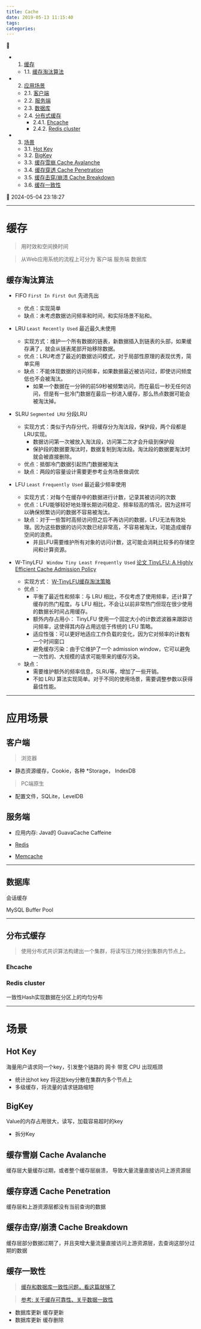 ```yaml
---
title: Cache
date: 2019-05-13 11:15:40
tags: 
categories: 
---
```


💠

- 1. [缓存](#缓存)
    - 1.1. [缓存淘汰算法](#缓存淘汰算法)
- 2. [应用场景](#应用场景)
    - 2.1. [客户端](#客户端)
    - 2.2. [服务端](#服务端)
    - 2.3. [数据库](#数据库)
    - 2.4. [分布式缓存](#分布式缓存)
        - 2.4.1. [Ehcache](#ehcache)
        - 2.4.2. [Redis cluster](#redis-cluster)
- 3. [场景](#场景)
    - 3.1. [Hot Key](#hot-key)
    - 3.2. [BigKey](#bigkey)
    - 3.3. [缓存雪崩 Cache Avalanche](#缓存雪崩-cache-avalanche)
    - 3.4. [缓存穿透 Cache Penetration](#缓存穿透-cache-penetration)
    - 3.5. [缓存击穿/崩溃 Cache Breakdown](#缓存击穿崩溃-cache-breakdown)
    - 3.6. [缓存一致性](#缓存一致性)

💠 2024-05-04 23:18:27
****************************************
# 缓存
> 用时效和空间换时间

> 从Web应用系统的流程上可分为 客户端 服务端 数据库

## 缓存淘汰算法
- FIFO `First In First Out` 先进先出
    - 优点：实现简单 
    - 缺点：未考虑数据访问频率和时间，和实际场景不贴和。
- LRU `Least Recently Used` 最近最久未使用
    - 实现方式：维护一个所有数据的链表，新数据插入到链表的头部，如果缓存满了，就会从链表尾部开始移除数据。
    - 优点：LRU考虑了最近的数据访问模式，对于局部性原理的表现优秀，简单实用
    - 缺点：不能体现数据的访问频率，如果数据最近被访问过，即使访问频度低也不会被淘汰。
        - 如果一个数据在一分钟的前59秒被频繁访问，而在最后一秒无任何访问，但是有一批冷门数据在最后一秒进入缓存，那么热点数据可能会被淘汰掉。
- SLRU `Segmented LRU` 分段LRU 
    - 实现方式：类似于内存分代，将缓存分为淘汰段，保护段，两个段都是LRU实现。
        - 数据访问第一次被放入淘汰段，访问第二次才会升级到保护段
        - 保护段的数据要淘汰时，数据复制到淘汰段。淘汰段的数据要淘汰时就会被直接删除。
    - 优点：抵御冷门数据引起热门数据被淘汰
    - 缺点：两段的容量设计需要更参考业务场景做调优

- LFU `Least Frequently Used` 最近最少频率使用
    - 实现方式：对每个在缓存中的数据进行计数，记录其被访问的次数
    - 优点：LFU能够较好地处理长期访问稳定、频率较高的情况，因为这样可以确保频繁访问的数据不容易被淘汰。
    - 缺点：对于一些暂时高频访问但之后不再访问的数据，LFU无法有效处理。因为这些数据的访问次数已经非常高，不容易被淘汰，可能造成缓存空间的浪费。
        - 并且LFU需要维护所有对象的访问计数，这可能会消耗比较多的存储空间和计算资源。
- W-TinyLFU ` Window Tiny Least Frequently Used` [论文 TinyLFU: A Highly Efficient Cache Admission Policy](http://arxiv.org/pdf/1512.00727v2)
    - 实现方式： [W-TinyLFU缓存淘汰策略 ](https://juejin.cn/post/7144327955353698334)
    - 优点：
        - 平衡了最近性和频率：与 LRU 相比，不仅考虑了使用频率，还计算了缓存的热门程度。与 LFU 相比，不会让以前非常热门但现在很少使用的数据长时间占用缓存。
        - 额外内存占用小： TinyLFU 使用一个固定大小的计数滤波器来跟踪访问频率，这使得其内存占用远低于传统的 LFU 策略。
        - 适应性强：可以更好地适应工作负载的变化，因为它对频率的计数有一个时间窗口
        - 避免缓存污染：由于它维护了一个 admission window，它可以避免一次性的、大规模的请求可能带来的缓存污染。
    - 缺点：
        - 需要维护额外的频率信息，SLRU等，增加了一些开销。
        - 不如 LRU 算法实现简单。对于不同的使用场景，需要调整参数以获得最佳性能。


************************

# 应用场景
## 客户端
> 浏览器
- 静态资源缓存，Cookie，各种 *Storage， IndexDB

> PC端原生
- 配置文件，SQLite，LevelDB

## 服务端

- 应用内存: Java的 GuavaCache Caffeine 

- [Redis](/Database/Redis.md)
- [Memcache](/Database/Memcache.md)

************************

## 数据库
会话缓存

MySQL Buffer Pool 

************************

## 分布式缓存
> 使用分布式共识算法构建出一个集群，将读写压力摊分到集群内节点上。

### Ehcache

### Redis cluster 
一致性Hash实现数据在分区上的均匀分布

************************

# 场景
## Hot Key
海量用户请求同一个key，引发整个链路的 网卡 带宽 CPU 出现瓶颈

- 统计出hot key 将这批key分散在集群内多个节点上
- 多级缓存，将流量的请求链路缩短

## BigKey
Value的内存占用很大，读写，加载容易超时的key

- 拆分Key

## 缓存雪崩 Cache Avalanche
缓存层大量缓存过期，或者整个缓存层崩溃， 导致大量流量直接访问上游资源层

## 缓存穿透 Cache Penetration
缓存层和上游资源层都没有当前查询的数据

## 缓存击穿/崩溃 Cache Breakdown
缓存层部分数据过期了，并且突增大量流量直接访问上游资源层，去查询这部分过期的数据

## 缓存一致性
> [缓存和数据库一致性问题，看这篇就够了 ](http://kaito-kidd.com/2021/09/08/how-to-keep-cache-and-consistency-of-db/)  

> [参考: 关于缓存可靠性、关乎数据一致性 ](https://juejin.cn/post/7152670651302543397)  

- 数据库更新 缓存更新
- 数据库更新 缓存删除

